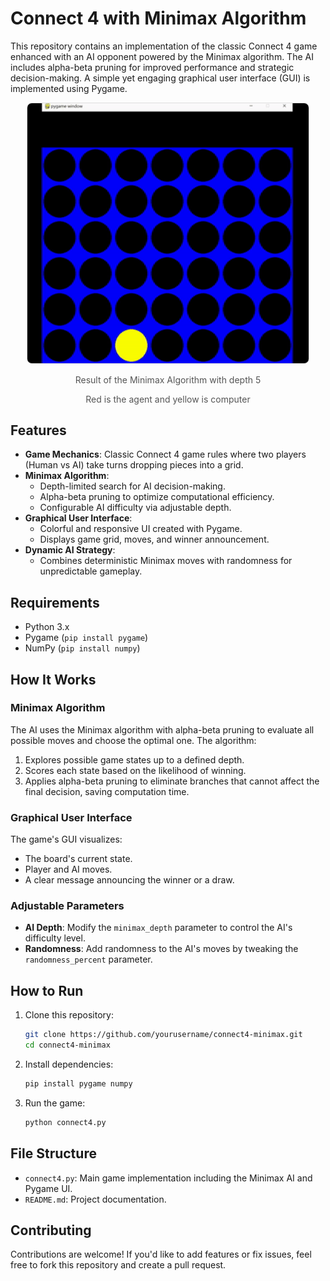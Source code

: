# Connect 4 with Minimax Algorithm

This repository contains an implementation of the classic Connect 4 game enhanced with an AI opponent powered by the Minimax algorithm. The AI includes alpha-beta pruning for improved performance and strategic decision-making. A simple yet engaging graphical user interface (GUI) is implemented using Pygame.

<p align="center">
  <img src="https://github.com/Amir-rfz/Connect-4-Game-Bot/blob/main/result.gif" 
       alt="Result GIF" 
       style="width: 450px; border: 1px solid #ddd; border-radius: 8px;">
</p>
<p align="center" style="font-size: 14px; color: #555;">
  Result of the Minimax Algorithm with depth 5
</p>
<p align="center" style="font-size: 14px; color: #555;">
  Red is the agent and yellow is computer
</p>

## Features

- **Game Mechanics**: Classic Connect 4 game rules where two players (Human vs AI) take turns dropping pieces into a grid.
- **Minimax Algorithm**:
  - Depth-limited search for AI decision-making.
  - Alpha-beta pruning to optimize computational efficiency.
  - Configurable AI difficulty via adjustable depth.
- **Graphical User Interface**:
  - Colorful and responsive UI created with Pygame.
  - Displays game grid, moves, and winner announcement.
- **Dynamic AI Strategy**:
  - Combines deterministic Minimax moves with randomness for unpredictable gameplay.

## Requirements

- Python 3.x
- Pygame (`pip install pygame`)
- NumPy (`pip install numpy`)

## How It Works

### Minimax Algorithm
The AI uses the Minimax algorithm with alpha-beta pruning to evaluate all possible moves and choose the optimal one. The algorithm:
1. Explores possible game states up to a defined depth.
2. Scores each state based on the likelihood of winning.
3. Applies alpha-beta pruning to eliminate branches that cannot affect the final decision, saving computation time.

### Graphical User Interface
The game's GUI visualizes:
- The board's current state.
- Player and AI moves.
- A clear message announcing the winner or a draw.

### Adjustable Parameters
- **AI Depth**: Modify the `minimax_depth` parameter to control the AI's difficulty level.
- **Randomness**: Add randomness to the AI's moves by tweaking the `randomness_percent` parameter.

## How to Run

1. Clone this repository:
   ```bash
   git clone https://github.com/yourusername/connect4-minimax.git
   cd connect4-minimax
   ```

2. Install dependencies:
   ```bash
   pip install pygame numpy
   ```

3. Run the game:
   ```bash
   python connect4.py
   ```

## File Structure

- `connect4.py`: Main game implementation including the Minimax AI and Pygame UI.
- `README.md`: Project documentation.

## Contributing

Contributions are welcome! If you'd like to add features or fix issues, feel free to fork this repository and create a pull request.
